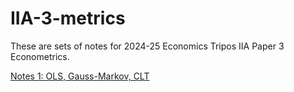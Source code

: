 # IIA-3-metrics

These are sets of notes for 2024-25 Economics Tripos IIA Paper 3 Econometrics.

<a href="https://emre-us.github.io/IIA-3-metrics/Script/Notes1-IIA3metrics.html">Notes 1: OLS, Gauss-Markov, CLT</a>
